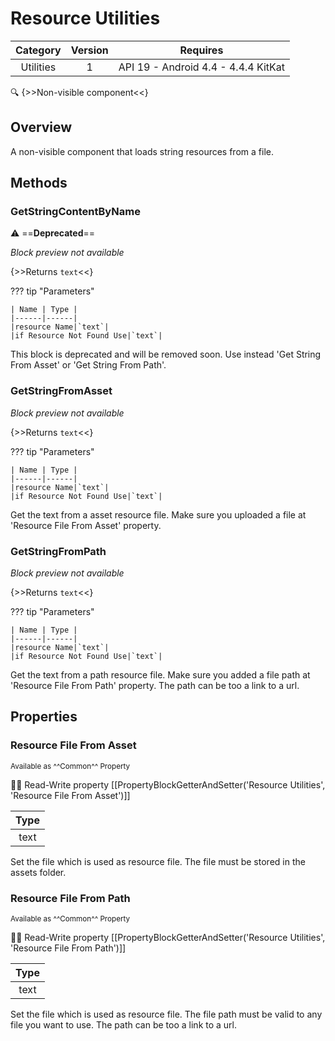 # Resource Utilities

| Category | Version | Requires |
|:--------:|:-------:|:--------:|
|Utilities|1|API 19 - Android 4.4 - 4.4.4 KitKat|

:mag: {>>Non-visible component<<}

## Overview

A non-visible component that loads string resources from a file.

## Methods

### GetStringContentByName

:warning: ==**Deprecated**==

_Block preview not available_

{>>Returns `text`<<}

??? tip "Parameters"

    | Name | Type |
    |------|------|
    |resource Name|`text`|
    |if Resource Not Found Use|`text`|


This block is deprecated and will be removed soon. Use instead 'Get String From Asset' or 'Get String From Path'.

### GetStringFromAsset

_Block preview not available_

{>>Returns `text`<<}

??? tip "Parameters"

    | Name | Type |
    |------|------|
    |resource Name|`text`|
    |if Resource Not Found Use|`text`|


Get the text from a asset resource file. Make sure you uploaded a file at 'Resource File From Asset' property.

### GetStringFromPath

_Block preview not available_

{>>Returns `text`<<}

??? tip "Parameters"

    | Name | Type |
    |------|------|
    |resource Name|`text`|
    |if Resource Not Found Use|`text`|


Get the text from a path resource file. Make sure you added a file path at 'Resource File From Path' property. The path can be too a link to a url.

## Properties

### Resource File From Asset

<small>Available as ^^Common^^ Property</small>

:eyes::pencil: Read-Write property
[[PropertyBlockGetterAndSetter('Resource Utilities', 'Resource File From Asset')]]

| Type |
|:----:|
|text|

Set the file which is used as resource file. The file must be stored in the assets folder.

### Resource File From Path

<small>Available as ^^Common^^ Property</small>

:eyes::pencil: Read-Write property
[[PropertyBlockGetterAndSetter('Resource Utilities', 'Resource File From Path')]]

| Type |
|:----:|
|text|

Set the file which is used as resource file. The file path must be valid to any file you want to use. The path can be too a link to a url.
